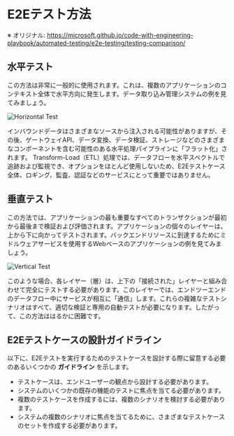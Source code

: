 # E2Eテスト方法

※ オリジナル: https://microsoft.github.io/code-with-engineering-playbook/automated-testing/e2e-testing/testing-comparison/

## 水平テスト

この方法は非常に一般的に使用されます。これは、複数のアプリケーションのコンテキスト全体で水平方向に発生します。データ取り込み管理システムの例を見てみましょう。

![Horizontal Test](./images/horizontal-e2e-testing.png)

インバウンドデータはさまざまなソースから注入される可能性がありますが、その後、ゲートウェイAPI、データ変換、データ検証、ストレージなどのさまざまなコンポーネントを含む可能性のある水平処理パイプラインに「フラット化」されます。 Transform-Load（ETL）処理では、データフローを水平スペクトルで追跡および監視でき、オプションをほとんど使用しないため、E2Eテストケース全体、ロギング、監査、認証などのサービスにとって重要ではありません。

## 垂直テスト

この方法では、アプリケーションの最も重要なすべてのトランザクションが最初から最後まで検証および評価されます。アプリケーションの個々のレイヤーは、上から下に向かってテストされます。バックエンドリソースに到達するためにミドルウェアサービスを使用するWebベースのアプリケーションの例を見てみましょう。

![Vertical Test](./images/vertical-e2e-testing.png)

 このような場合、各レイヤー（層）は、上下の「接続された」レイヤーと組み合わせて完全にテストする必要があります。このレイヤーでは、エンドツーエンドのデータフロー中にサービスが相互に「通信」します。これらの複雑なテストシナリオはすべて、適切な検証と専用の自動テストが必要になります。したがって、この方法ははるかに困難です。

## E2Eテストケースの設計ガイドライン

以下に、E2Eテストを実行するためのテストケースを設計する際に留意する必要のあるいくつかの **ガイドライン** を示します。

- テストケースは、エンドユーザーの観点から設計する必要があります。
- システムのいくつかの既存の機能のテストに焦点を当てる必要があります。
- 複数のテストケースを作成するには、複数のシナリオを検討する必要があります。
- システムの複数のシナリオに焦点を当てるために、さまざまなテストケースのセットを作成する必要があります。
